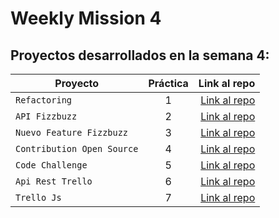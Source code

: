 # Weekly Mission 4

## Proyectos desarrollados en la semana 4:

| Proyecto | Práctica | Link al repo |
| ------------- |:-------------:| -----:|
|`Refactoring`|1|[Link al repo](https://github.com/JosueEspinoS/Refactoring)|
|`API Fizzbuzz`|2|[Link al repo](https://github.com/JosueEspinoS/API-Fizzbuzz)|
|`Nuevo Feature Fizzbuzz`|3|[Link al repo](https://github.com/JosueEspinoS/Nuevo-Feature-Fizzbuzz)|
|`Contribution Open Source`|4|[Link al repo]()|
|`Code Challenge`|5|[Link al repo]()|
|`Api Rest Trello`|6|[Link al repo]()|
|`Trello Js`|7|[Link al repo]()|
